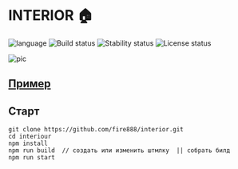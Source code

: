 # INTERIOR :house: # 

![language](https://img.shields.io/badge/code-es6-green.svg) 
![Build status](https://img.shields.io/badge/build-passing-yellow.svg) 
![Stability status](https://img.shields.io/badge/stability-stable-green.svg) 
![License status](https://img.shields.io/badge/license-Beerware-green.svg) 


![pic](https://github.com/fire888/interior/blob/master/src/assets/interier/001.jpg=500x250)


[Пример](http://js.otrisovano.ru/tests/191215-interior/03/)
------------ 

Старт
------------   
```
git clone https://github.com/fire888/interior.git
cd interiour
npm install
npm run build  // создать или изменить штмлку  || собрать билд
npm run start
```
